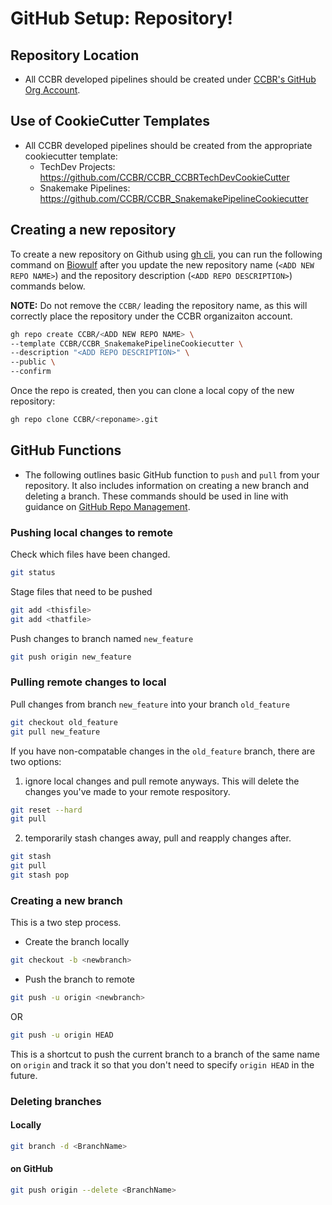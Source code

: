 # GitHub Setup: Repository!

## Repository Location

- All CCBR developed pipelines should be created under [CCBR's GitHub Org Account](https://github.com/CCBR/).

## Use of CookieCutter Templates

- All CCBR developed pipelines should be created from the appropriate cookiecutter template:
    - TechDev Projects: https://github.com/CCBR/CCBR_CCBRTechDevCookieCutter
    - Snakemake Pipelines: https://github.com/CCBR/CCBR_SnakemakePipelineCookiecutter

## Creating a new repository
To create a new repository on Github using [gh cli](https://cli.github.com/), you can run the following command on [Biowulf](https://hpc.nih.gov) after you update the new repository name (`<ADD NEW REPO NAME>`) and the repository description (`<ADD REPO DESCRIPTION>`) commands below. 

  **NOTE:** Do not remove the `CCBR/` leading the repository name, as this will correctly place the repository under the CCBR organizaiton account.

```bash
gh repo create CCBR/<ADD NEW REPO NAME> \
--template CCBR/CCBR_SnakemakePipelineCookiecutter \
--description "<ADD REPO DESCRIPTION>" \
--public \
--confirm
```

Once the repo is created, then you can clone a local copy of the new repository:

```bash
gh repo clone CCBR/<reponame>.git
```

## GitHub Functions
- The following outlines basic GitHub function to `push` and `pull` from your repository. It also includes information on creating a new branch and deleting a branch. These commands should be used in line with guidance on [GitHub Repo Management](https://ccbr.github.io/HowTos/GitHub/sop_repo/).

### Pushing local changes to remote

Check which files have been changed.

```bash
git status
```

Stage files that need to be pushed
```bash
git add <thisfile>
git add <thatfile>
```

Push changes to branch named `new_feature`
```bash
git push origin new_feature
```

### Pulling remote changes to local

Pull changes from branch `new_feature` into your branch `old_feature`
```bash
git checkout old_feature
git pull new_feature
```

If you have non-compatable changes in the `old_feature` branch, there are two options:
1) ignore local changes and pull remote anyways. This will delete the changes you've made to your remote respository.
```bash
git reset --hard
git pull
```
2) temporarily stash changes away, pull and reapply changes after.
```bash
git stash
git pull
git stash pop
```

### Creating a new branch

This is a two step process.

  * Create the branch locally
```bash
git checkout -b <newbranch>
```

 * Push the branch to remote
```bash
git push -u origin <newbranch>
```
OR
```bash
git push -u origin HEAD
```
This is a shortcut to push the current branch to a branch of the same name on `origin` and track it so that you don't need to specify `origin HEAD` in the future.


### Deleting branches

#### Locally

```bash
git branch -d <BranchName>
```

#### on GitHub

```bash
git push origin --delete <BranchName>
```
